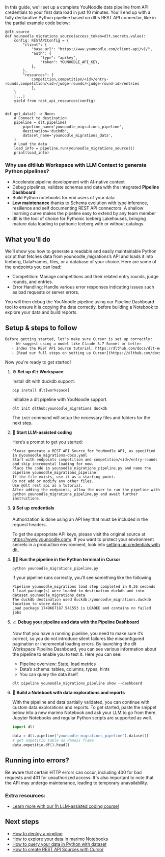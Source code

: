 In this guide, we'll set up a complete YouNoodle data pipeline from API credentials to your first data load in just 10 minutes. You'll end up with a fully declarative Python pipeline based on dlt's REST API connector, like in the partial example code below:

```python-outcome
@dlt.source
def younoodle_migrations_source(access_token=dlt.secrets.value):
    config: RESTAPIConfig = {
        "client": {
            "base_url": "https://www.younoodle.com/client-api/v1/",
            "auth": {
                "type": "apikey",
                "token": YOUNOODLE_API_KEY,
            },
        },
        "resources": [
            competition,competition/<id>/entry-rounds,competition/<id>/judge-rounds/<judge-round-id>/entries
            ],
    }
    [...]
    yield from rest_api_resources(config)


def get_data() -> None:
    # Connect to destination
    pipeline = dlt.pipeline(
        pipeline_name='younoodle_migrations_pipeline',
        destination='duckdb',
        dataset_name='younoodle_migrations_data', 
    )
    # Load the data
    load_info = pipeline.run(younoodle_migrations_source())
    print(load_info) 
```

### Why use dltHub Workspace with LLM Context to generate Python pipelines?

- Accelerate pipeline development with AI-native context
- Debug pipelines, validate schemas and data with the integrated **Pipeline Dashboard**
- Build Python notebooks for end users of your data
- **Low maintenance** thanks to Schema evolution with type inference, resilience and self documenting REST API connectors. A shallow learning curve makes the pipeline easy to extend by any team member
- dlt is the tool of choice for Pythonic Iceberg Lakehouses, bringing mature data loading to pythonic Iceberg with or without catalogs

## What you’ll do

We’ll show you how to generate a readable and easily maintainable Python script that fetches data from younoodle_migrations’s API and loads it into Iceberg, DataFrames, files, or a database of your choice. Here are some of the endpoints you can load:

- Competition: Manage competitions and their related entry rounds, judge rounds, and entries.
- Error Handling: Handle various error responses indicating issues such as bad requests or server errors.

You will then debug the YouNoodle pipeline using our Pipeline Dashboard tool to ensure it is copying the data correctly, before building a Notebook to explore your data and build reports.

## Setup & steps to follow

```default
Before getting started, let's make sure Cursor is set up correctly:
   - We suggest using a model like Claude 3.7 Sonnet or better
   - Index the REST API Source tutorial: https://dlthub.com/docs/dlt-ecosystem/verified-sources/rest_api/ and add it to context as **@dlt rest api**
   - [Read our full steps on setting up Cursor](https://dlthub.com/docs/dlt-ecosystem/llm-tooling/cursor-restapi#23-configuring-cursor-with-documentation)
```

Now you're ready to get started!

1. ⚙️ **Set up `dlt` Workspace**
    
    Install dlt with duckdb support:
    ```shell
    pip install dlt[workspace]
    ```

    Initialize a dlt pipeline with YouNoodle support.
    ```shell
    dlt init dlthub:younoodle_migrations duckdb
    ```

    The `init` command will setup the necessary files and folders for the next step.
    
2. 🤠 **Start LLM-assisted coding**
    
    Here’s a prompt to get you started:
    
    ```prompt
    Please generate a REST API Source for YouNoodle API, as specified in @younoodle_migrations-docs.yaml 
    Start with endpoints competition and competition/<id>/entry-rounds and skip incremental loading for now. 
    Place the code in younoodle_migrations_pipeline.py and name the pipeline younoodle_migrations_pipeline. 
    If the file exists, use it as a starting point. 
    Do not add or modify any other files. 
    Use @dlt rest api as a tutorial. 
    After adding the endpoints, allow the user to run the pipeline with python younoodle_migrations_pipeline.py and await further instructions.
    ```

    
3. 🔒 **Set up credentials** 
    
    Authorization is done using an API key that must be included in the request headers.
    
    To get the appropriate API keys, please visit the original source at https://www.younoodle.com/.
    If you want to protect your environment secrets in a production environment, look into [setting up credentials with dlt](https://dlthub.com/docs/walkthroughs/add_credentials).
    
4. 🏃‍♀️ **Run the pipeline in the Python terminal in Cursor**
    
    ```shell
    python younoodle_migrations_pipeline.py
    ```
    
    If your pipeline runs correctly, you’ll see something like the following:
    
    ```shell
    Pipeline younoodle_migrations load step completed in 0.26 seconds
    1 load package(s) were loaded to destination duckdb and into dataset younoodle_migrations_data
    The duckdb destination used duckdb:/younoodle_migrations.duckdb location to store data
    Load package 1749667187.541553 is LOADED and contains no failed jobs
    ```
    
5. 📈 **Debug your pipeline and data with the Pipeline Dashboard**

    Now that you have a running pipeline, you need to make sure it’s correct, so you do not introduce silent failures like misconfigured pagination or incremental loading errors. By launching the dlt Workspace Pipeline Dashboard, you can see various information about the pipeline to enable you to test it. Here you can see:
    - Pipeline overview: State, load metrics
    - Data’s schema: tables, columns, types, hints
    - You can query the data itself
    
    ```shell
    dlt pipeline younoodle_migrations_pipeline show --dashboard
    ```
    
6. 🐍 **Build a Notebook with data explorations and reports**

    With the pipeline and data partially validated, you can continue with custom data explorations and reports. To get started, paste the snippet below into a new marimo Notebook and ask your LLM to go from there. Jupyter Notebooks and regular Python scripts are supported as well.

    
    ```python
    import dlt

   data = dlt.pipeline("younoodle_migrations_pipeline").dataset()
   # get ompetitio table as Pandas frame
   data.ompetitio.df().head()
    ```

## Running into errors?

Be aware that certain HTTP errors can occur, including 400 for bad requests and 401 for unauthorized access. It's also important to note that the API may undergo maintenance, leading to temporary unavailability.

### Extra resources:

- [Learn more with our 1h LLM-assisted coding course!](https://www.youtube.com/watch?v=GGid70rnJuM)

## Next steps

- [How to deploy a pipeline](https://dlthub.com/docs/walkthroughs/deploy-a-pipeline)
- [How to explore your data in marimo Notebooks](https://dlthub.com/docs/general-usage/dataset-access/marimo)
- [How to query your data in Python with dataset](https://dlthub.com/docs/general-usage/dataset-access/dataset)
- [How to create REST API Sources with Cursor](https://dlthub.com/docs/dlt-ecosystem/llm-tooling/cursor-restapi)